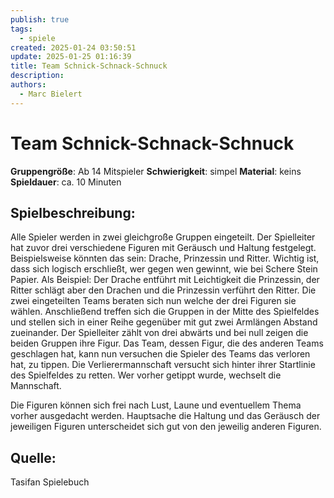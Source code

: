 ```yaml
---
publish: true
tags:
  - spiele
created: 2025-01-24 03:50:51
update: 2025-01-25 01:16:39
title: Team Schnick-Schnack-Schnuck
description: 
authors:
  - Marc Bielert
---
```


# **Team Schnick-Schnack-Schnuck**

**Gruppengröße**: Ab 14 Mitspieler
**Schwierigkeit**: simpel
**Material**: keins
**Spieldauer**: ca. 10 Minuten

## **Spielbeschreibung**:

Alle Spieler werden in zwei gleichgroße Gruppen eingeteilt. Der Spielleiter hat zuvor drei verschiedene Figuren mit Geräusch und Haltung festgelegt. Beispielsweise könnten das sein: Drache, Prinzessin und Ritter. Wichtig ist, dass sich logisch erschließt, wer gegen wen gewinnt, wie bei Schere Stein Papier. Als Beispiel: Der Drache entführt mit Leichtigkeit die Prinzessin, der Ritter schlägt aber den Drachen und die Prinzessin verführt den Ritter. Die zwei eingeteilten Teams beraten sich nun welche der drei Figuren sie wählen. Anschließend treffen sich die Gruppen in der Mitte des Spielfeldes und stellen sich in einer Reihe gegenüber mit gut zwei Armlängen Abstand zueinander. Der Spielleiter zählt von drei abwärts und bei null zeigen die beiden Gruppen ihre Figur. Das Team, dessen Figur, die des anderen Teams geschlagen hat, kann nun versuchen die Spieler des Teams das verloren hat, zu tippen. Die Verlierermannschaft versucht sich hinter ihrer Startlinie des Spielfeldes zu retten. Wer vorher getippt wurde, wechselt die Mannschaft.

Die Figuren können sich frei nach Lust, Laune und eventuellem Thema vorher ausgedacht werden. Hauptsache die Haltung und das Geräusch der jeweiligen Figuren unterscheidet sich gut von den jeweilig anderen Figuren.

## **Quelle**:

Tasifan Spielebuch